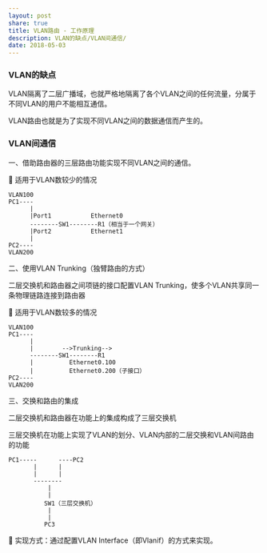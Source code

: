 ```yaml
---
layout: post
share: true
title: VLAN路由 - 工作原理
description: VLAN的缺点/VLAN间通信/
date: 2018-05-03
---
```


### VLAN的缺点

VLAN隔离了二层广播域，也就严格地隔离了各个VLAN之间的任何流量，分属于不同VLAN的用户不能相互通信。

VLAN路由也就是为了实现不同VLAN之间的数据通信而产生的。

### VLAN间通信

一、借助路由器的三层路由功能实现不同VLAN之间的通信。

📌 适用于VLAN数较少的情况

```
VLAN100
PC1----
      |
      |Port1           Ethernet0
      --------SW1--------R1（相当于一个网关）
      |Port2           Ethernet1
      |
PC2----
VLAN200
```

二、使用VLAN Trunking（独臂路由的方式）

二层交换机和路由器之间项链的接口配置VLAN Trunking，使多个VLAN共享同一条物理链路连接到路由器

📌 适用于VLAN数较多的情况

```
VLAN100
PC1----
      |
      |        -->Trunking-->
      --------SW1--------R1
      |          Ethernet0.100
      |          Ethernet0.200（子接口）
PC2----
VLAN200
```

三、交换和路由的集成

二层交换机和路由器在功能上的集成构成了三层交换机  

三层交换机在功能上实现了VLAN的划分、VLAN内部的二层交换和VLAN间路由的功能

```
PC1-----      ----PC2
       |      |
       |      |
       --------
           |
           |
          SW1（三层交换机）
           |
           |
          PC3
```

📌 实现方式：通过配置VLAN Interface（即Vlanif）的方式来实现。